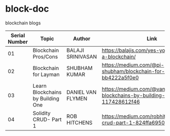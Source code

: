 # block-doc
blockchain blogs


| Serial Number | Topic | Author | Link |
| --- |---| --- | --- |
| 01 | Blockchain Pros/Cons | BALAJI SRINIVASAN | https://balajis.com/yes-you-may-need-a-blockchain/ 
| 02 | Blockchain for Layman | SHUBHAM KUMAR | https://medium.com/@pi-shubham/blockchain-for-layman-bb4222a5f0e0
| 03 | Learn Blockchains by Building One | DANIEL VAN FLYMEN | https://medium.com/@vanflymen/learn-blockchains-by-building-one-117428612f46
| 04 | Solidity CRUD- Part 1 | ROB HITCHENS | https://medium.com/robhitchens/solidity-crud-part-1-824ffa69509a
